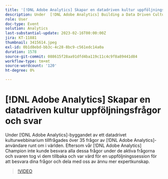 ```yaml
---
title: '[!DNL Adobe Analytics] Skapar en datadriven kultur uppföljningsfrågor och svar'
description: Under  [!DNL Adobe Analytics] Building a Data Driven Culture Webinar tillfrågades över 35 frågor av  [!DNL Adobe Analytics] användare runt om i världen. Eftersom vår [!DNL Adobe Analytics] Champion inte kunde besvara alla dessa frågor under live-frågeställningarna tog vi dem tillbaka och var värd för en uppföljningssession för att besvara dina frågor och delade ännu mer expertkunskap.
role: User
doc-type: Event
solution: Analytics
last-substantial-update: 2023-02-16T00:00:00Z
jira: KT-11881
thumbnail: 3415614.jpeg
exl-id: 0b1d8ebd-bb3c-4c28-8bc9-c561edc14a0a
duration: 1578
source-git-commit: 088615f28aa91dfd4ba119c11c4c9f8a89441d84
workflow-type: tm+mt
source-wordcount: '120'
ht-degree: 0%

---
```


# [!DNL Adobe Analytics] Skapar en datadriven kultur uppföljningsfrågor och svar

Under [!DNL Adobe Analytics]-byggandet av ett datadrivet kulturwebbinarium tillfrågades över 35 frågor av [!DNL Adobe Analytics]-användare runt om i världen. Eftersom vår [!DNL Adobe Analytics] Champion inte kunde besvara alla dessa frågor under de aktiva frågorna och svaren tog vi dem tillbaka och var värd för en uppföljningssession för att besvara dina frågor och dela med oss av ännu mer expertkunskap.

>[!VIDEO](https://video.tv.adobe.com/v/3455127/?quality=12&learn=on&captions=swe)
